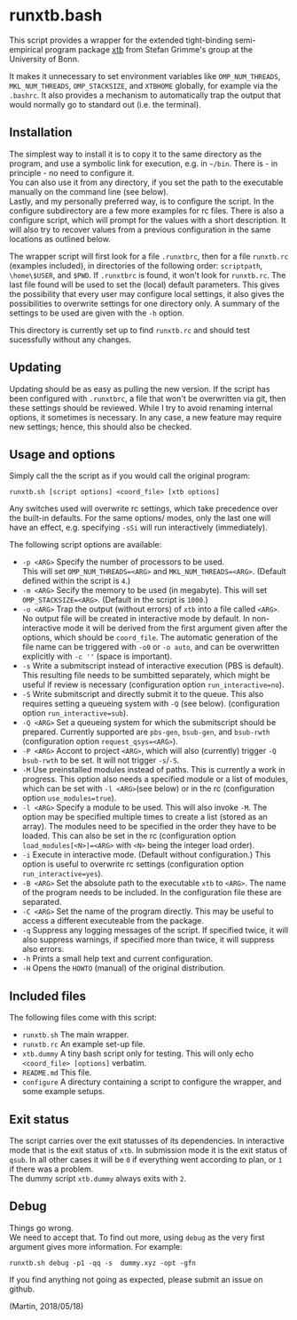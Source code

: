 # runxtb.bash

This script provides a wrapper for the 
extended tight-binding semi-empirical program package
[xtb](https://www.chemie.uni-bonn.de/pctc/mulliken-center/software/xtb/xtb) 
from Stefan Grimme's group at the University of Bonn.

It makes it unnecessary to set environment variables like 
`OMP_NUM_THREADS`, `MKL_NUM_THREADS`, `OMP_STACKSIZE`, and `XTBHOME` globally,
for example via the `.bashrc`. 
It also provides a mechanism to automatically trap the output
that would normally go to standard out (i.e. the terminal).

## Installation

The simplest way to install it is to copy it to the same directory as the 
program, and use a symbolic link for execution, e.g. in `~/bin`.
There is - in principle - no need to configure it.  
You can also use it from any directory, if you set the path to the
executable manually on the command line (see below).  
Lastly, and my personally preferred way, is to configure the script.
In the configure subdirectory are a few more examples for rc files.
There is also a configure script, which will prompt for the values 
with a short description.
It will also try to recover values from a previous configuration
in the same locations as outlined below.

The wrapper script will first look for a file `.runxtbrc`, 
then for a file `runxtb.rc` (examples included), 
in directories of the following order:
`scriptpath`, `\home\$USER`, and `$PWD`.
If `.runxtbrc` is found, it won't look for `runxtb.rc`.
The last file found will be used to set the (local) default parameters. 
This gives the possibility that every user may configure local settings,
it also gives the possibilities to overwrite settings for one directory only.
A summary of the settings to be used are given with the `-h` option.

This directory is currently set up to find `runxtb.rc` and should test 
sucessfully without any changes.

## Updating

Updating should be as easy as pulling the new version. 
If the script has been configured with `.runxtbrc`, 
a file that won't be overwritten via git, 
then these settings should be reviewed.
While I try to avoid renaming internal options, it sometimes is necessary.
In any case, a new feature may require new settings;
hence, this should also be checked.

## Usage and options

Simply call the the script as if you would call the original program:
```
runxtb.sh [script options] <coord_file> [xtb options]
```
Any switches used will overwrite rc settings, 
which take precedence over the built-in defaults.
For the same options/ modes, only the last one will have an effect,
e.g. specifying `-sSi` will run interactively (immediately).

The following script options are available:

 * `-p <ARG>` Specify the number of processors to be used.  
              This will set `OMP_NUM_THREADS=<ARG>` and `MKL_NUM_THREADS=<ARG>`.
              (Default defined within the script is `4`.)
 * `-m <ARG>` Secify the memory to be used (in megabyte).
              This will set `OMP_STACKSIZE=<ARG>`. (Default in the script is `1000`.)
 * `-o <ARG>` Trap the output (without errors) of `xtb` into a file called `<ARG>`.
              No output file will be created in interactive mode by default.
              In non-interactive mode it will be derived from the first argument given
              after the options, which should be `coord_file`.
              The automatic generation of the file name can be triggered with `-o0`
              or `-o auto`, and can be overwritten explicitly with `-c ''` (space is important).
 * `-s`       Write a submitscript instead of interactive execution (PBS is default).
              This resulting file needs to be sumbitted separately, 
              which might be useful if review is necessary 
              (configuration option `run_interactive=no`).
 * `-S`       Write submitscript and directly submit it to the queue.
              This also requires setting a queueing system with `-Q` (see below).
              (configuration option `run_interactive=sub`).
 * `-Q <ARG>` Set a queueing system for which the submitscript should be prepared.
              Currently supported are `pbs-gen`, `bsub-gen`, and `bsub-rwth` 
              (configuration option `request_qsys=<ARG>`).
 * `-P <ARG>` Accont to project `<ARG>`, which will also (currently) trigger
              `-Q bsub-rwth` to be set. It will not trigger `-s`/`-S`.
 * `-M`       Use preinstalled modules instead of paths. This is currently a work in progress.
              This option also needs a specified module or a list of modules, 
              which can be set with `-l <ARG>`(see below) or in the rc
              (configuration option `use_modules=true`).
 * `-l <ARG>` Specify a module to be used. This will also invoke `-M`.
              The option may be specified multiple times to create a list (stored as an array).
              The modules need to be specified in the order they have to be loaded.
              This can also be set in the rc 
              (configuration option `load_modules[<N>]=<ARG>` with `<N>` being the integer load order).
 * `-i`       Execute in interactive mode. (Default without configuration.)
              This option is useful to overwrite rc settings
              (configuration option `run_interactive=yes`).
 * `-B <ARG>` Set the absolute path to the executable `xtb` to `<ARG>`.
              The name of the program needs to be included.
              In the configuration file these are separated.
 * `-C <ARG>` Set the name of the program directly.
              This may be useful to access a different executeable from the package.
 * `-q`       Suppress any logging messages of the script.
              If specified twice, it will also suppress warnings,
              if specified more than twice, it will suppress also errors.
 * `-h`       Prints a small help text and current configuration.
 * `-H`       Opens the `HOWTO` (manual) of the original distribution.

## Included files

The following files come with this script:

 * `runxtb.sh` The main wrapper.
 * `runxtb.rc` An example set-up file.
 * `xtb.dummy` A tiny bash script only for testing. 
   This will only echo `<coord_file> [options]` verbatim.
 * `README.md` This file.
 * `configure` A directury containing a script to configure the wrapper,
   and some example setups.

## Exit status

The script carries over the exit statusses of its dependencies.
In interactive mode that is the exit status of `xtb`.
In submission mode it is the exit status of `qsub`.
In all other cases it will be `0` if everything went according to plan,
or `1` if there was a problem.  
The dummy script `xtb.dummy` always exits with `2`.

## Debug

Things go wrong.  
We need to accept that. 
To find out more, using `debug` as the very first argument gives more information.
For example:
```
runxtb.sh debug -p1 -qq -s  dummy.xyz -opt -gfn
```

If you find anything not going as expected, please submit an issue on github.

(Martin, 2018/05/18)
